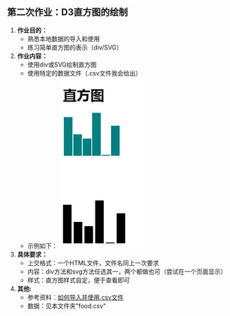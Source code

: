 ## 第二次作业：D3直方图的绘制

 1. **作业目的：**
	 - 熟悉本地数据的导入和使用
	 - 练习简单直方图的表示（div/SVG）
 2. **作业内容：**
	 - 使用div或SVG绘制直方图
	 - 使用特定的数据文件（.csv文件我会给出）
	 - 示例如下：
		![直方图示例][1]
 3. **具体要求：**
 	- 上交格式：一个HTML文件，文件名同上一次要求
 	- 内容：div方法和svg方法任选其一，两个都做也可（尝试在一个页面显示）
 	- 样式：直方图样式自定，便于查看即可
 4. **其他:**
 	- 参考资料：[如何导入并使用.csv文件][2]
 	- 数据：见本文件夹"food.csv"


  [1]: ../images/1-1.png
  [2]: https://github.com/Taoey/DataVisible/blob/master/%E8%B5%84%E6%96%99/D3-getFileData.html
